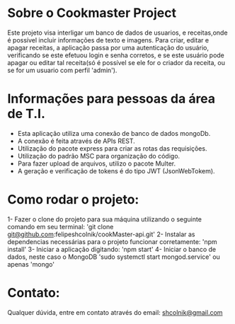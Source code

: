 # Sobre o Cookmaster Project
Este projeto visa interligar um banco de dados de usuarios, e receitas,onde é possível incluir informações de texto e imagens. Para criar, editar e apagar receitas, a aplicação passa por uma autenticação do usuário, verificando se este efetuou login e senha corretos, e se este usuário pode apagar ou editar tal receita(só é possível se ele for o criador da receita, ou se for um usuario com perfil 'admin'). 

# Informações para pessoas da área de T.I.
- Esta aplicação utiliza uma conexão de banco de dados mongoDb.
- A conexão é feita através de APIs REST.
- Utilização do pacote express para criar as rotas das requisições.
- Utilização do padrão MSC para organização do código.
- Para fazer upload de arquivos, utilizo o pacote Multer.
- A geração e verificação de tokens é do tipo JWT (JsonWebTokem).


# Como rodar o projeto:

1- Fazer o clone do projeto para sua máquina utilizando o seguinte comando em seu terminal:
'git clone git@github.com:felipeshcolnik/cookMaster-api.git'
2- Instalar as dependencias necessárias para o projeto funcionar corretamente:
'npm install'
3- Iniciar a aplicação digitando:
'npm start'
4- Iniciar o banco de dados, neste caso o MongoDB
'sudo systemctl start mongod.service' ou apenas 'mongo'


# Contato:

Qualquer dúvida, entre em contato através do email: shcolnik@gmail.com
